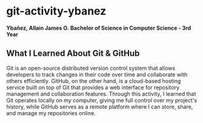 # git-activity-ybanez

**Ybañez, Allain James O.**
**Bachelor of Science in Computer Science - 3rd Year**

## What I Learned About Git & GitHub
Git is an open-source distributed version control system that allows developers to track changes in their code over time and collaborate with others efficiently. GitHub, on the other hand, is a cloud-based hosting service built on top of Git that provides a web interface for repository management and collaboration features. Through this activity, I learned that Git operates locally on my computer, giving me full control over my project's history, while GitHub serves as a remote platform where I can store, share, and manage my repositories online.
